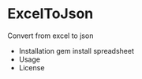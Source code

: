 ExcelToJson
===========

Convert from excel to json

* Installation
        gem install spreadsheet
* Usage
* License

